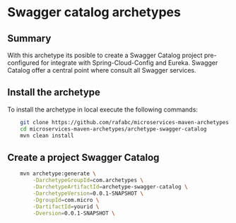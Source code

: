 Swagger catalog archetypes
======================================

Summary
-------
With this archetype its posible to create a Swagger Catalog project pre-configured for integrate with Spring-Cloud-Config and Eureka.
Swagger Catalog offer a central point where consult all Swagger services.

Install the archetype
-------------
To install the archetype in local execute the following commands:

```bash
    git clone https://github.com/rafabc/microservices-maven-archetypes.git
    cd microservices-maven-archetypes/archetype-swagger-catalog
    mvn clean install
```

Create a project Swagger Catalog
----------------

```bash
    mvn archetype:generate \
        -DarchetypeGroupId=com.archetypes \
        -DarchetypeArtifactId=archetype-swagger-catalog \
        -DarchetypeVersion=0.0.1-SNAPSHOT \
        -DgroupId=com.micro \
        -DartifactId=yourid \
        -Dversion=0.0.1-SNAPSHOT \
```